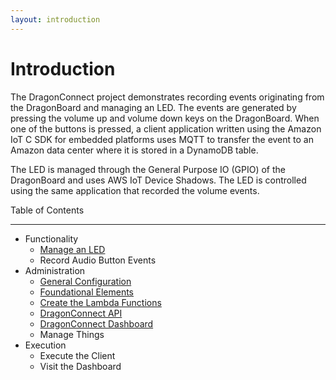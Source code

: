 ```yaml
---
layout: introduction
---
```

# Introduction
The DragonConnect project demonstrates recording events originating from
the DragonBoard and managing an LED.  The events are generated by pressing
the volume up and volume down keys on the DragonBoard.  When one of the
buttons is pressed, a client application written using the Amazon IoT C SDK
for embedded platforms uses MQTT to transfer the event to an Amazon data
center where it is stored in a DynamoDB table.

The LED is managed through the General Purpose IO (GPIO) of the DragonBoard
and uses AWS IoT Device Shadows.  The LED is controlled using the same
application that recorded the volume events.

Table of Contents
* * *
* Functionality
    * [Manage an LED](./circuit/circuit.html)
    * Record Audio Button Events
* Administration
    * [General Configuration](./admin/general_conf.html)
    * [Foundational Elements](./admin/foundation.html)
    * [Create the Lambda Functions](./admin/lambda.html)
    * [DragonConnect API](./admin/api.html)
    * [DragonConnect Dashboard](./admin/dashboard.html)
    * Manage Things
* Execution
    * Execute the Client
    * Visit the Dashboard
